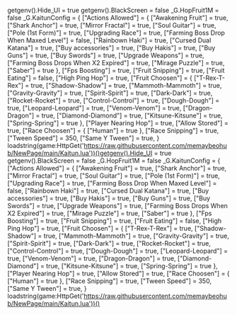 getgenv().Hide_UI = true
getgenv().BlackScreen = false
_G.HopFruit1M = false
_G.KaitunConfig = {
    ["Actions Allowed"] = {
      ["Awakening Fruit"] = true,
      ["Shark Anchor"] = true,
      ["Mirror Fractal"] = true,
      ["Soul Guitar"] = true,
      ["Pole (1st Form)"] = true,
      ["Upgrading Race"] = true,
      ["Farming Boss Drop When Maxed Level"] = false,
      ["Rainbown Haki"] = true,
      ["Cursed Dual Katana"] = true,
      ["Buy accessories"] = true,
      ["Buy Hakis"] = true,
      ["Buy Guns"] = true,
      ["Buy Swords"] = true,
      ["Upgrade Weapons"] = true,
      ["Farming Boss Drops When X2 Expired"] = true,
      ["Mirage Puzzle"] = true,
      ["Saber"] = true
    },
    ["Fps Boosting"] = true,
    ["Fruit Snipping"] = true,
    ["Fruit Eating"] = false,
    ["High Ping Hop"] = true,
    ["Fruit Choosen"] = {
      ["T-Rex-T-Rex"] = true,
      ["Shadow-Shadow"] = true,
      ["Mammoth-Mammoth"] = true,
      ["Gravity-Gravity"] = true,
      ["Spirit-Spirit"] = true,
      ["Dark-Dark"] = true,
      ["Rocket-Rocket"] = true,
      ["Control-Control"] = true,
      ["Dough-Dough"] = true,
      ["Leopard-Leopard"] = true,
      ["Venom-Venom"] = true,
      ["Dragon-Dragon"] = true,
      ["Diamond-Diamond"] = true,
      ["Kitsune-Kitsune"] = true,
      ["Spring-Spring"] = true
    },
    ["Player Nearing Hop"] = true,
    ["Allow Stored"] = true,
    ["Race Choosen"] = {
      ["Human"] = true
    },
    ["Race Snipping"] = true,
    ["Tween Speed"] = 350,
    ["Same Y Tween"] = true,
}
loadstring(game:HttpGet('https://raw.githubusercontent.com/memaybeohub/NewPage/main/Kaitun.lua'))()getgenv().Hide_UI = true
getgenv().BlackScreen = false
_G.HopFruit1M = false
_G.KaitunConfig = {
    ["Actions Allowed"] = {
      ["Awakening Fruit"] = true,
      ["Shark Anchor"] = true,
      ["Mirror Fractal"] = true,
      ["Soul Guitar"] = true,
      ["Pole (1st Form)"] = true,
      ["Upgrading Race"] = true,
      ["Farming Boss Drop When Maxed Level"] = false,
      ["Rainbown Haki"] = true,
      ["Cursed Dual Katana"] = true,
      ["Buy accessories"] = true,
      ["Buy Hakis"] = true,
      ["Buy Guns"] = true,
      ["Buy Swords"] = true,
      ["Upgrade Weapons"] = true,
      ["Farming Boss Drops When X2 Expired"] = true,
      ["Mirage Puzzle"] = true,
      ["Saber"] = true
    },
    ["Fps Boosting"] = true,
    ["Fruit Snipping"] = true,
    ["Fruit Eating"] = false,
    ["High Ping Hop"] = true,
    ["Fruit Choosen"] = {
      ["T-Rex-T-Rex"] = true,
      ["Shadow-Shadow"] = true,
      ["Mammoth-Mammoth"] = true,
      ["Gravity-Gravity"] = true,
      ["Spirit-Spirit"] = true,
      ["Dark-Dark"] = true,
      ["Rocket-Rocket"] = true,
      ["Control-Control"] = true,
      ["Dough-Dough"] = true,
      ["Leopard-Leopard"] = true,
      ["Venom-Venom"] = true,
      ["Dragon-Dragon"] = true,
      ["Diamond-Diamond"] = true,
      ["Kitsune-Kitsune"] = true,
      ["Spring-Spring"] = true
    },
    ["Player Nearing Hop"] = true,
    ["Allow Stored"] = true,
    ["Race Choosen"] = {
      ["Human"] = true
    },
    ["Race Snipping"] = true,
    ["Tween Speed"] = 350,
    ["Same Y Tween"] = true,
}
loadstring(game:HttpGet('https://raw.githubusercontent.com/memaybeohub/NewPage/main/Kaitun.lua'))()
